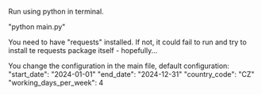 Run using python in terminal.

"python main.py"

You need to have "requests" installed.
If not, it could fail to run and try to install te requests package itself - hopefully...

You change the configuration in the main file, default configuration:
  "start_date": "2024-01-01"
  "end_date": "2024-12-31"
  "country_code": "CZ"
  "working_days_per_week": 4
